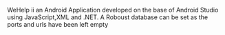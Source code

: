 WeHelp ii an Android Application developed on the base of Android Studio using JavaScript,XML and .NET. 
A Roboust database can be set as the ports and urls have been left empty
